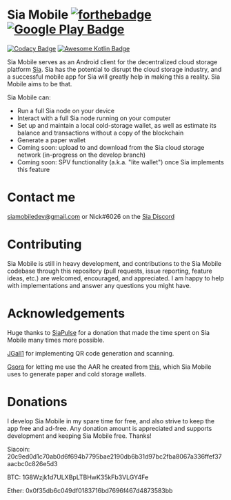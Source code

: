 # Sia Mobile  [![forthebadge](http://forthebadge.com/images/badges/built-with-love.svg)](http://forthebadge.com)  [![Google Play Badge](https://developer.android.com/images/brand/en_generic_rgb_wo_45.png)](https://play.google.com/store/apps/details?id=vandyke.siamobile)

[![Codacy Badge](https://api.codacy.com/project/badge/Grade/1778b20c2658433eb26603ae88b3fde6)](https://www.codacy.com/app/NickvanDyke/Sia-Mobile?utm_source=github.com&amp;utm_medium=referral&amp;utm_content=NickvanDyke/Sia-Mobile&amp;utm_campaign=Badge_Grade)
[![Awesome Kotlin Badge](https://kotlin.link/awesome-kotlin.svg)](https://github.com/KotlinBy/awesome-kotlin)

Sia Mobile serves as an Android client for the decentralized cloud storage platform [Sia](https://github.com/NebulousLabs/Sia). Sia has the potential to disrupt the cloud storage industry, and a successful mobile app for Sia will greatly help in making this a reality. Sia Mobile aims to be that.

Sia Mobile can:
* Run a full Sia node on your device
* Interact with a full Sia node running on your computer
* Set up and maintain a local cold-storage wallet, as well as estimate its balance and transactions without a copy of the blockchain
* Generate a paper wallet
* Coming soon: upload to and download from the Sia cloud storage network (in-progress on the develop branch)
* Coming soon: SPV functionality (a.k.a. "lite wallet") once Sia implements this feature

# Contact me
siamobiledev@gmail.com or Nick#6026 on the [Sia Discord](https://discord.gg/sFCT3Ar)

# Contributing
Sia Mobile is still in heavy development, and contributions to the Sia Mobile codebase through this repository (pull requests, issue reporting, feature ideas, etc.) are welcomed, encouraged, and appreciated. I am happy to help with implementations and answer any questions you might have.

# Acknowledgements
Huge thanks to [SiaPulse](http://siapulse.com) for a donation that made the time spent on Sia Mobile many times more possible.

[JGall1](https://github.com/JGall1) for implementing QR code generation and scanning.

[Gsora](https://github.com/gsora) for letting me use the AAR he created from [this](https://github.com/johnathanhowell/sia-coldstorage), which Sia Mobile uses to generate paper and cold storage wallets.

# Donations
I develop Sia Mobile in my spare time for free, and also strive to keep the app free and ad-free. Any donation amount is appreciated and supports development and keeping Sia Mobile free. Thanks!

Siacoin: 20c9ed0d1c70ab0d6f694b7795bae2190db6b31d97bc2fba8067a336ffef37aacbc0c826e5d3

BTC: 1G8Wzjk1d7ULXBpLTBHwK35kFb3VLGY4Fe

Ether: 0x0f35db6c049df0183716bd7696f467d4873583bb

